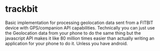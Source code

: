 # trackbit
Basic implementation for processing geolocation data sent from a FITBIT device with GPS/companion API capabilities. Technically you can just use the Geolocation data from your phone to do the same thing but the javascript API makes it like 80 million times easier than actually writing an application for your phone to do it. Unless you have android.  
